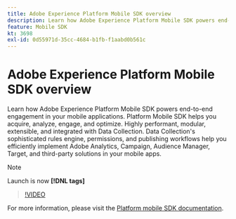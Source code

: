 ```yaml
---
title: Adobe Experience Platform Mobile SDK overview
description: Learn how Adobe Experience Platform Mobile SDK powers end-to-end engagement in your mobile applications. Platform Mobile SDK helps you acquire, analyze, engage, and optimize. Highly performant, modular, extensible, and integrated with Data Collection. Data Collection's sophisticated rules engine, permissions, and publishing workflows help you efficiently implement Adobe Analytics, Campaign, Audience Manager, Target, and third-party solutions in your mobile apps.
feature: Mobile SDK
kt: 3698
exl-id: 0d55971d-35cc-4684-b1fb-f1aabd0b561c
---
```

# Adobe Experience Platform Mobile SDK overview

Learn how Adobe Experience Platform Mobile SDK powers end-to-end engagement in your mobile applications. Platform Mobile SDK helps you acquire, analyze, engage, and optimize. Highly performant, modular, extensible, and integrated with Data Collection. Data Collection's sophisticated rules engine, permissions, and publishing workflows help you efficiently implement Adobe Analytics, Campaign, Audience Manager, Target, and third-party solutions in your mobile apps.

>[!NOTE]
>
> Launch is now **[!DNL tags]**

>[!VIDEO](https://video.tv.adobe.com/v/28948?quality=12&learn=on)

For more information, please visit the [Platform mobile SDK documentation](https://developer.adobe.com/client-sdks/documentation/).
